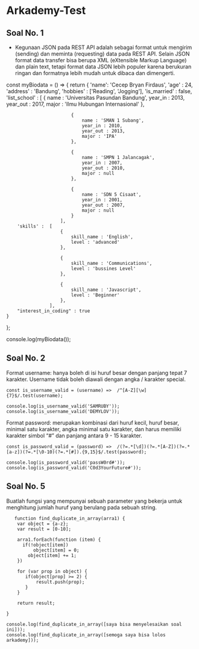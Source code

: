 # Arkademy-Test
## Soal No. 1
 * Kegunaan JSON pada REST API adalah sebagai format untuk mengirim (sending) dan meminta (requesting) data pada REST API. Selain JSON format data transfer bisa berupa XML (eXtensible Markup Language) dan plain text, tetapi format data JSON lebih populer karena berukuran ringan dan formatnya lebih mudah untuk dibaca dan dimengerti.
 
 const myBiodata = () => {
    return {
        'name': 'Cecep Bryan Firdaus',
        'age' : 24,
        'address' : 'Bandung',
        'hobbies' : ['Reading', 'Jogging'],
        'is_married' : false,
        'list_school' : [
                            {
                                name : 'Universitas Pasundan Bandung',
                                year_in : 2013,
                                year_out : 2017,
                                major : 'Ilmu Hubungan Internasional'
                            },

                            {
                                name : 'SMAN 1 Subang',
                                year_in : 2010,
                                year_out : 2013,
                                major : 'IPA'
                            },

                            {
                                name : 'SMPN 1 Jalancagak',
                                year_in : 2007,
                                year_out : 2010,
                                major : null
                            },

                            {
                                name : 'SDN 5 Cisaat',
                                year_in : 2001,
                                year_out : 2007,
                                major : null
                            }
                        ],
        'skills' :  [
                        {
                            skill_name : 'English',
                            level : 'advanced'
                        },

                        {
                            skill_name : 'Communications',
                            level : 'bussines Level'
                        },

                        {
                            skill_name : 'Javascript',
                            level : 'Beginner'
                        },
                    ],
        "interest_in_coding" : true
    }
};

console.log(myBiodata());
 
 ## Soal No. 2
Format username: hanya boleh di isi huruf besar dengan panjang tepat 7 karakter. Username tidak boleh diawali dengan angka / karakter special.

    const is_username_valid = (username) =>  /^[A-Z][\w]{7}$/.test(username);

    console.log(is_username_valid('SAMRUBY'));
    console.log(is_username_valid('DEMYLOV'));

  Format password: merupakan kombinasi dari huruf kecil, huruf besar, minimal satu karakter, angka minimal satu karakter, dan harus memiliki karakter simbol “#”  dan panjang antara 9 - 15 karakter.

    const is_password_valid = (password) =>  /(?=.*[\d])(?=.*[A-Z])(?=.*[a-z])(?=.*[\0-10)(?=.*[#]).{9,15}$/.test(password);

    console.log(is_password_valid('passW0rd#'));
    console.log(is_password_valid('C0d3YourFuture#'));
    
  ## Soal No. 5
  Buatlah fungsi yang mempunyai sebuah parameter yang bekerja untuk menghitung jumlah huruf yang berulang pada sebuah string.

       function find_duplicate_in_array(arra1) {
        var object = {a-z};
        var result = [0-10];

        arra1.forEach(function (item) {
          if(!object[item])
              object[item] = 0;
            object[item] += 1;
        })

        for (var prop in object) {
           if(object[prop] >= 2) {
               result.push(prop);
           }
        }

        return result;

    }

    console.log(find_duplicate_in_array([saya bisa menyelesaikan soal ini]));
    console.log(find_duplicate_in_array([semoga saya bisa lolos arkademy]));
     
     
        
    
